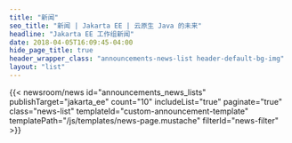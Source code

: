 ```yaml
---
title: "新闻"
seo_title: "新闻 | Jakarta EE | 云原生 Java 的未来"
headline: "Jakarta EE 工作组新闻"
date: 2018-04-05T16:09:45-04:00
hide_page_title: true
header_wrapper_class: "announcements-news-list header-default-bg-img"
layout: "list"
---
```


{{< newsroom/news
    id="announcements_news_lists" 
    publishTarget="jakarta_ee"
    count="10"
    includeList="true"
    paginate="true"
    class="news-list"
    templateId="custom-announcement-template"
    templatePath="/js/templates/news-page.mustache"
    filterId="news-filter" >}}